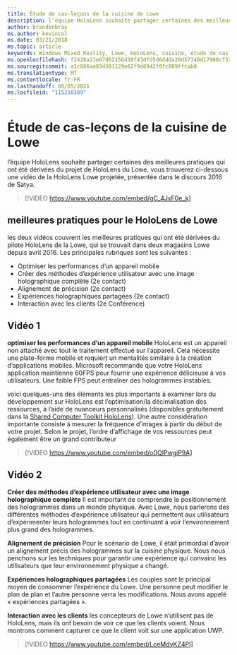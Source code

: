 ```yaml
---
title: Étude de cas-leçons de la cuisine de Lowe
description: l’équipe HoloLens souhaite partager certaines des meilleures pratiques qui ont été dérivées du projet de HoloLens du Lowe.
author: brandonbray
ms.author: kevincol
ms.date: 03/21/2018
ms.topic: article
keywords: Windows Mixed Reality, Lowe, HoloLens, cuisine, étude de cas
ms.openlocfilehash: f2428a23e07d62156d38f43dfd5d6ddda20d57340d17908cf326ca9f37d223b9
ms.sourcegitcommit: a1c086aa83d381129e62f9d8942f0fc889ffcab0
ms.translationtype: MT
ms.contentlocale: fr-FR
ms.lasthandoff: 08/05/2021
ms.locfileid: "115210389"
---
```

# <a name="case-study---lessons-from-the-lowes-kitchen"></a>Étude de cas-leçons de la cuisine de Lowe

l’équipe HoloLens souhaite partager certaines des meilleures pratiques qui ont été dérivées du projet de HoloLens du Lowe. vous trouverez ci-dessous une vidéo de la HoloLens Lowe projetée, présentée dans le discours 2016 de Satya.
<br>
>[!VIDEO https://www.youtube.com/embed/gC_4JxF0e_k]

## <a name="lowes-hololens-best-practices"></a>meilleures pratiques pour le HoloLens de Lowe

les deux vidéos couvrent les meilleures pratiques qui ont été dérivées du pilote HoloLens de la Lowe, qui se trouvait dans deux magasins Lowe depuis avril 2016. Les principales rubriques sont les suivantes :
* Optimiser les performances d’un appareil mobile
* Créer des méthodes d’expérience utilisateur avec une image holographique complète (2e contact)
* Alignement de précision (2e contact)
* Expériences holographiques partagées (2e contact)
* Interaction avec les clients (2e Conférence)

## <a name="video-1"></a>Vidéo 1

**optimiser les performances d’un appareil mobile** HoloLens est un appareil non attaché avec tout le traitement effectué sur l’appareil. Cela nécessite une plate-forme mobile et requiert un mentalités similaire à la création d’applications mobiles. Microsoft recommande que votre HoloLens application maintienne 60FPS pour fournir une expérience délicieuse à vos utilisateurs. Une faible FPS peut entraîner des hologrammes instables.

voici quelques-uns des éléments les plus importants à examiner lors du développement sur HoloLens est l’optimisation/la décimalisation des ressources, à l’aide de nuanceurs personnalisés (disponibles gratuitement dans la [Shared Computer Toolkit HoloLens](https://github.com/Microsoft/HoloToolkit-Unity)). Une autre considération importante consiste à mesurer la fréquence d’images à partir du début de votre projet. Selon le projet, l’ordre d’affichage de vos ressources peut également être un grand contributeur
<br>
>[!VIDEO https://www.youtube.com/embed/o0QIPwgiP9A]

## <a name="video-2"></a>Vidéo 2

**Créer des méthodes d’expérience utilisateur avec une image holographique complète** Il est important de comprendre le positionnement des hologrammes dans un monde physique. Avec Lowe, nous parlerons des différentes méthodes d’expérience utilisateur qui permettent aux utilisateurs d’expérimenter leurs hologrammes tout en continuant à voir l’environnement plus grand des hologrammes.

**Alignement de précision** Pour le scénario de Lowe, il était primordial d’avoir un alignement précis des hologrammes sur la cuisine physique. Nous nous penchons sur les techniques pour garantir une expérience qui convainc les utilisateurs que leur environnement physique a changé.

**Expériences holographiques partagées** Les couples sont le principal moyen de consommer l’expérience du Lowe. Une personne peut modifier le plan de plan et l’autre personne verra les modifications. Nous avons appelé « expériences partagées ».

**Interaction avec les clients** les concepteurs de Lowe n’utilisent pas de HoloLens, mais ils ont besoin de voir ce que les clients voient. Nous montrons comment capturer ce que le client voit sur une application UWP.
<br>
>[!VIDEO https://www.youtube.com/embed/LceMdyKZ4PI]
